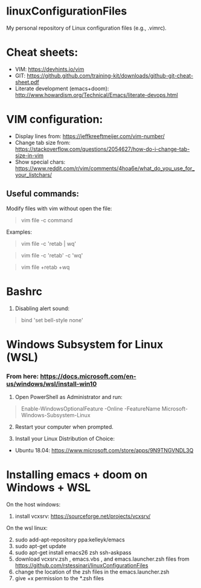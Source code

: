 # linuxConfigurationFiles
My personal repository of Linux configuration files (e.g., .vimrc).

# Cheat sheets:
- VIM: https://devhints.io/vim
- GIT: https://github.github.com/training-kit/downloads/github-git-cheat-sheet.pdf
- Literate development (emacs+doom): http://www.howardism.org/Technical/Emacs/literate-devops.html

# VIM configuration:
- Display lines from: https://jeffkreeftmeijer.com/vim-number/
- Change tab size from: https://stackoverflow.com/questions/2054627/how-do-i-change-tab-size-in-vim
- Show special chars: https://www.reddit.com/r/vim/comments/4hoa6e/what_do_you_use_for_your_listchars/

## Useful commands:
Modify files with vim without open the file:
> vim file -c command

Examples:
> vim file -c 'retab | wq'

> vim file -c 'retab' -c 'wq'

> vim file +retab +wq

# Bashrc
1. Disabling alert sound:
> bind 'set bell-style none'


# Windows Subsystem for Linux (WSL)

### From here: https://docs.microsoft.com/en-us/windows/wsl/install-win10

1. Open PowerShell as Administrator and run:
> Enable-WindowsOptionalFeature -Online -FeatureName Microsoft-Windows-Subsystem-Linux

2. Restart your computer when prompted.

3. Install your Linux Distribution of Choice:
* Ubuntu 18.04: https://www.microsoft.com/store/apps/9N9TNGVNDL3Q

# Installing emacs + doom on Windows + WSL

On the host windows:

1. install vcxsrv: https://sourceforge.net/projects/vcxsrv/

On the wsl linux:

2. sudo add-apt-repository ppa:kelleyk/emacs
3. sudo apt-get update
4. sudo apt-get install emacs26 zsh ssh-askpass
5. download vcxsrv.zsh , emacs.vbs , and emacs.launcher.zsh files from https://github.com/rstessinari/linuxConfigurationFiles
6. change the location of the zsh files in the emacs.launcher.zsh
7. give +x permission to the *.zsh files
